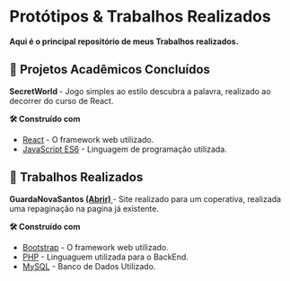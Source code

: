 # Protótipos & Trabalhos Realizados

<strong> Aqui é o principal repositório de meus Trabalhos realizados. </strong>

## 🚀 Projetos Acadêmicos Concluídos

<strong> SecretWorld </strong> - Jogo simples ao estilo descubra a palavra, realizado ao decorrer do curso de React.

<strong>🛠️ Construído com</strong>

- [React](https://react.dev/) - O framework web utilizado.
- [JavaScript ES6](https://www.w3schools.com/js/js_es6.asp) - Linguagem de programação utilizada.

## 🚀 Trabalhos Realizados

<strong> GuardaNovaSantos <a href="https://guardanovadesantos.com.br/"> (Abrir) </a> </strong> - Site realizado para um coperativa, realizada uma repaginação na pagina já existente. <br>

<strong>🛠️ Construído com</strong>

- [Bootstrap](https://getbootstrap.com/docs/5.3/getting-started/introduction/) - O framework web utilizado.
- [PHP](https://www.php.net/manual/en/intro.spl.php) - Linguaguem utilizada para o BackEnd.
- [MySQL](https://www.mysql.com/) - Banco de Dados Utilizado.
